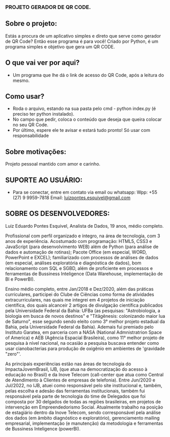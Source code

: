 ### PROJETO GERADOR DE QR CODE.
## Sobre o projeto:
Estás a procura de um aplicativo simples e direto que serve como gerador de QR Code? Então esse programa é para você! Criado por Python, é um programa simples e objetivo que gera um QR CODE.

## O que vai ver por aqui?
- Um programa que lhe dá o link de acesso do QR Code, após a leitura do mesmo.

## Como usar?
- Roda o arquivo, estando na sua pasta pelo cmd - python index.py (é preciso ter python instalado).
- No campo que pedir, coloca o conteúdo que deseja que queira colocar no seu QR Code.
- Por último, espere ele te avisar e estará tudo pronto! Só usar com responsabilidade 

## Sobre motivações:
Projeto pessoal mantido com amor e carinho.

## SUPORTE AO USUÁRIO:
- Para se conectar, entre em contato via email ou whatsapp:
    Wpp: +55 (27) 9 9959-7818
    Email: luizpontes.esquivel@gmail.com

## SOBRE OS DESENVOLVEDORES:
Luiz Eduardo Pontes Esquivel, Analista de Dados, 19 anos, médio completo.

Profissional com perfil organizado e íntegro, na área de tecnologia, com 3 anos de experiência. Acostumado com programação: HTML5, CSS3 e JavaScript (para desenvolvimento WEB) além de Python (para análise de dados e automação de rotinas); Pacote Office (em especial, WORD, PowerPoint e EXCEL); familiarizado com processos de análises de dados (em especial, análises exploratória e diagnóstica de dados), bom relacionamento com SQL e SGBD, além de proficiente em processos e ferramentas de Bussiness Inteligence (Data Warehouse, implementação de BI e PowerBI).

Ensino médio completo, entre Jan/2018 e Dez/2020, além das práticas curriculares, participei do Clube de Ciências como forma de atividades extracurriculares, nas quais me integrei em 4 projetos de iniciação científica, dos quais alcanceir 2 artigos de divulgação científica publicados pela Universidade Federal da Bahia: UFBa (as pesquisas: "Astrobiologia, a biologia em busca de novos destinos" e "Titãgênesis: colonizando maior lua de Saturno", esse segundo sendo eleito como 3° melhor projeto estadual da Bahia, pela Universidade Federal da Bahia). Ademais fui premiado pelo Instituto Garatea, em parceria com a NASA (National Admnistratrion Space of America) e AEB (Agência Espacial Brasileira), como 11° melhor projeto de pesquisa à nível nacional, na ocasião a pesquisa buscava entender como usar cianobacterias para produção de oxigênio em ambientes de 'gravidade "zero"'.

As principais experiências estão nas áreas de tecnologia do ImpactaJovemBrasil, IJB, (que atua na democratização do acesso à educação no Brasil) e da Inove Telecom (call-center que atua como Central de Atendimento à Clientes de empresas de telefonia). Entre Jun/2020 e Jul/2022, no IJB, atuei como responsável pelo site institucional e, também, pelas escolha e adesão das ferramentas institucionais, também fui responsável pela parte de tecnologia do time de Delegados que foi composta por 30 delgados de todas as regiões brasileiras, em projetos de intervenção em Empreendedorismo Social. Atualmente trabalho na posição de estagiário dentro da Inove Telecom, sendo corresponsável pela análise dos dados (em âmbito diagnóstico e exploratório), gerenciamento mailing empresarial, implementação (e manutenção) da metodologia e ferramentas de Bussiness Inteligence (powerBI).